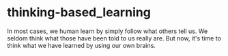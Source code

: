 # thinking-based_learning
In most cases, we human learn by simply follow what others tell us. We seldom think what those have been told to us really are. But now, it's time to think
what we have learned by using our own brains.
